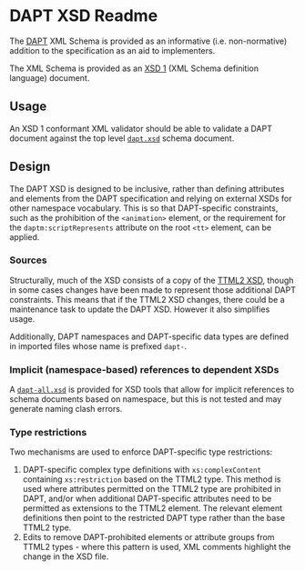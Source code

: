 # DAPT XSD Readme

The [DAPT](https://www.w3.org/TR/dapt/) XML Schema is provided as an informative (i.e. non-normative) addition
to the specification as an aid to implementers.

The XML Schema is provided as an [XSD 1](https://www.w3.org/TR/xmlschema-1/) (XML Schema definition language) document.

## Usage

An XSD 1 conformant XML validator should be able to validate a DAPT document against the top level [`dapt.xsd`](dapt.xsd)
schema document.

## Design

The DAPT XSD is designed to be inclusive, rather than defining attributes and elements from the DAPT specification
and relying on external XSDs for other namespace vocabulary.
This is so that DAPT-specific constraints, such as the prohibition of the `<animation>` element,
or the requirement for the `daptm:scriptRepresents` attribute on the root `<tt>` element,
can be applied.

### Sources

Structurally, much of the XSD consists of a copy of the [TTML2 XSD](https://github.com/w3c/ttml2/tree/main/spec/xsd), though in some cases changes have been
made to represent those additional DAPT constraints.
This means that if the TTML2 XSD changes, there could be a maintenance task to update the DAPT XSD.
However it also simplifies usage.

Additionally, DAPT namespaces and DAPT-specific data types are defined in imported files whose name is prefixed `dapt-`.

### Implicit (namespace-based) references to dependent XSDs

A [`dapt-all.xsd`](dapt-all.xsd) is provided for XSD tools that allow for implicit references to schema documents
based on namespace, but this is not tested and may generate naming clash errors.

### Type restrictions

Two mechanisms are used to enforce DAPT-specific type restrictions:

1. DAPT-specific complex type definitions with `xs:complexContent` containing `xs:restriction` based on the TTML2 type.
This method is used where attributes permitted on the TTML2 type are prohibited in DAPT, and/or when additional
DAPT-specific attributes need to be permitted as extensions to the TTML2 element.
The relevant element definitions then point to the restricted DAPT type rather than the base TTML2 type.
2. Edits to remove DAPT-prohibited elements or attribute groups from TTML2 types - where this
pattern is used, XML comments highlight the change in the XSD file.


